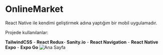 # OnlineMarket
React Native ile kendimi geliştirmek adına yaptığım bir mobil uygulamadır.

Projede kullanılanlar:

**TailwindCSS** - **React Redux**- **Sanity.io** - **React Navigation** - **React Native Expo** - **Expo Go**
![Ana Sayfa]()
